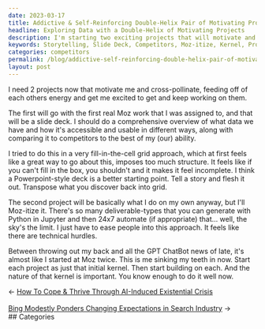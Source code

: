 ```yaml
---
date: 2023-03-17
title: Addictive & Self-Reinforcing Double-Helix Pair of Motivating Projects
headline: Exploring Data with a Double-Helix of Motivating Projects
description: I'm starting two exciting projects that will motivate and energize each other. The first is creating a comprehensive slide deck about our data and how it compares to competitors, in a storytelling format. The second is to Moz-itize my work, easing people into this approach and starting each project with a kernel. Come join me on this journey and learn how to make the most of your data!
keywords: Storytelling, Slide Deck, Competitors, Moz-itize, Kernel, Projects, Motivating, Self-Reinforcing, Double-Helix, Addictive
categories: competitors
permalink: /blog/addictive-self-reinforcing-double-helix-pair-of-motivating-projects/
layout: post
---
```



I need 2 projects now that motivate me and cross-pollinate, feeding off of each
others energy and get me excited to get and keep working on them.

The first will go with the first real Moz work that I was assigned to, and that
will be a slide deck. I should do a comprehensive overview of what data we have
and how it's accessible and usable in different ways, along with comparing it
to competitors to the best of my (our) ability.

I tried to do this in a very fill-in-the-cell grid approach, which at first
feels like a great way to go about this, imposes too much structure. It feels
like if you can't fill in the box, you shouldn't and it makes it feel
incomplete. I think a Powerpoint-style deck is a better starting point. Tell a
story and flesh it out. Transpose what you discover back into grid.

The second project will be basically what I do on my own anyway, but I'll
Moz-itize it. There's so many deliverable-types that you can generate with
Python in Jupyter and then 24x7 automate (if appropriate) that... well, the
sky's the limit. I just have to ease people into this approach. It feels like
there are technical hurdles.

Between throwing out my back and all the GPT ChatBot news of late, it's almost
like I started at Moz twice. This is me sinking my teeth in now. Start each
project as just that initial kernel. Then start building on each. And the
nature of that kernel is important. You know enough to do it well now.


<div class="post-nav"><div class="post-nav-prev"><span class="arrow">&larr;&nbsp;</span><a href="/blog/how-to-cope-thrive-through-ai-induced-existential-crisis">How To Cope & Thrive Through AI-Induced Existential Crisis</a></div> &nbsp; <div class="post-nav-next"><a href="/blog/bing-modestly-ponders-changing-expectations-in-search-industry">Bing Modestly Ponders Changing Expectations in Search Industry</a><span class="arrow">&nbsp;&rarr;</span></div></div>
## Categories

<ul></ul>